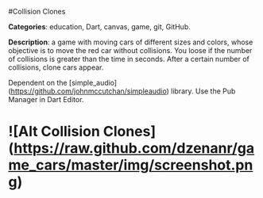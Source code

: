 #Collision Clones

**Categories**: education, Dart, canvas, game, git, GitHub.

**Description**: a game with moving cars of different sizes and colors, 
whose objective is to move the red car without collisions. 
You loose if the number of collisions is greater than the time in seconds.
After a certain number of collisions, clone cars appear.

Dependent on the 
[simple_audio] (https://github.com/johnmccutchan/simpleaudio) library.
Use the Pub Manager in Dart Editor.

# ![Alt Collision Clones] (https://raw.github.com/dzenanr/game_cars/master/img/screenshot.png)
